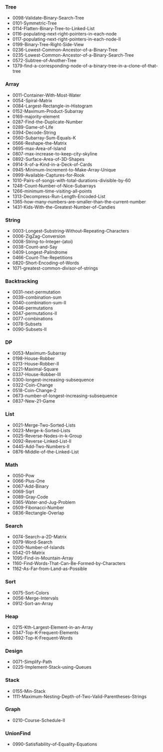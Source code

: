 
### Tree
  - 0098-Validate-Binary-Search-Tree
  - 0101-Symmetric-Tree
  - 0114-Flatten-Binary-Tree-to-Linked-List
  - 0116-populating-next-right-pointers-in-each-node
  - 0117-populating-next-right-pointers-in-each-node-II
  - 0199-Binary-Tree-Right-Side-View
  - 0236-Lowest-Common-Ancestor-of-a-Binary-Tree
  - 0235-Lowest-Common-Ancestor-of-a-Binary-Search-Tree
  - 0572-Subtree-of-Another-Tree
  - 1379-find-a-corresponding-node-of-a-binary-tree-in-a-clone-of-that-tree

### Array
  - 0011-Container-With-Most-Water
  - 0054-Spiral-Matrix
  - 0084-Largest-Rectangle-in-Histogram
  - 0152-Maximum-Product-Subarray
  - 0169-majority-element
  - 0287-Find-the-Duplicate-Number
  - 0289-Game-of-Life
  - 0394-Decode-String
  - 0560-Subarray-Sum-Equals-K
  - 0566-Reshape-the-Matrix
  - 0695-max-Area-of-Island
  - 0807-max-increase-to-keep-city-skyline
  - 0892-Surface-Area-of-3D-Shapes
  - 0914-X-of-a-Kind-in-a-Deck-of-Cards
  - 0945-Minimum-Increment-to-Make-Array-Unique
  - 0999-Available-Captures-for-Rook
  - 1010-Pairs-of-songs-with-total-durations-divisible-by-60
  - 1248-Count-Number-of-Nice-Subarrays
  - 1266-minimum-time-visiting-all-points
  - 1313-Decompress-Run-Length-Encoded-List
  - 1365-how-many-numbers-are-smaller-than-the-current-number
  - 1431-Kids-With-the-Greatest-Number-of-Candies

### String
  - 0003-Longest-Substring-Without-Repeating-Characters
  - 0006-ZigZag-Conversion
  - 0008-String-to-Integer-(atoi)
  - 0038-Count-and-Say
  - 0409-Longest-Palindrome
  - 0466-Count-The-Repetitions
  - 0820-Short-Encoding-of-Words
  - 1071-greatest-common-divisor-of-strings
  
### Backtracking
  - 0031-next-permutation
  - 0039-combination-sum
  - 0040-combination-sum-II
  - 0046-permutations
  - 0047-permutations-II
  - 0077-combinations
  - 0078-Subsets
  - 0090-Subsets-II

### DP
  - 0053-Maximum-Subarray
  - 0198-House-Robber
  - 0213-House-Robber-II
  - 0221-Maximal-Square
  - 0337-House-Robber-III
  - 0300-longest-increasing-subsequence
  - 0322-Coin-Change
  - 0518-Coin-Change-2
  - 0673-number-of-longest-increasing-subsequence
  - 0837-New-21-Game

### List
  - 0021-Merge-Two-Sorted-Lists
  - 0023-Merge-k-Sorted-Lists
  - 0025-Reverse-Nodes-in-k-Group
  - 0092-Reverse-Linked-List-II
  - 0445-Add-Two-Numbers-II
  - 0876-Middle-of-the-Linked-List
  
### Math
  - 0050-Pow
  - 0066-Plus-One
  - 0067-Add-Binary
  - 0069-Sqrt
  - 0089-Gray-Code
  - 0365-Water-and-Jug-Problem
  - 0509-Fibonacci-Number
  - 0836-Rectangle-Overlap

### Search
  - 0074-Search-a-2D-Matrix
  - 0079-Word-Search
  - 0200-Number-of-Islands
  - 0542-01-Matrix
  - 1095-Find-in-Mountain-Array
  - 1160-Find-Words-That-Can-Be-Formed-by-Characters
  - 1162-As-Far-from-Land-as-Possible 
  
### Sort
  - 0075-Sort-Colors
  - 0056-Merge-Intervals
  - 0912-Sort-an-Array

### Heap
  - 0215-Kth-Largest-Element-in-an-Array
  - 0347-Top-K-Frequent-Elements
  - 0692-Top-K-Frequent-Words

### Design
  - 0071-Simplify-Path
  - 0225-Implement-Stack-using-Queues

### Stack
  - 0155-Min-Stack
  - 1111-Maximum-Nesting-Depth-of-Two-Valid-Parentheses-Strings

### Graph
  - 0210-Course-Schedule-II

### UnionFind
  - 0990-Satisfiability-of-Equality-Equations